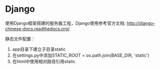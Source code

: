 # Django

使用Django框架搭建的服务器工程，Django使用参考官方文档: http://django-chinese-docs.readthedocs.org/

静态文件配置：
1. app目录下建立子目录static
2. 在settings.py中添加STATIC_ROOT = os.path.join(BASE_DIR, 'static')
3. 在html中使用相对路径引用static
